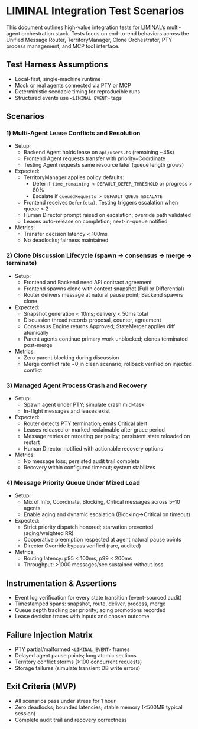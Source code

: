 # LIMINAL Integration Test Scenarios

This document outlines high-value integration tests for LIMINAL’s multi-agent orchestration stack. Tests focus on end-to-end behaviors across the Unified Message Router, TerritoryManager, Clone Orchestrator, PTY process management, and MCP tool interface.

## Test Harness Assumptions
- Local-first, single-machine runtime
- Mock or real agents connected via PTY or MCP
- Deterministic seedable timing for reproducible runs
- Structured events use `<LIMINAL_EVENT>` tags

## Scenarios

### 1) Multi-Agent Lease Conflicts and Resolution
- Setup:
  - Backend Agent holds lease on `api/users.ts` (remaining ~45s)
  - Frontend Agent requests transfer with priority=Coordinate
  - Testing Agent requests same resource later (queue length grows)
- Expected:
  - TerritoryManager applies policy defaults:
    - Defer if `time_remaining < DEFAULT_DEFER_THRESHOLD` or progress > 80%
    - Escalate if `queuedRequests > DEFAULT_QUEUE_ESCALATE`
  - Frontend receives `Defer(eta)`, Testing triggers escalation when queue > 2
  - Human Director prompt raised on escalation; override path validated
  - Leases auto-release on completion; next-in-queue notified
- Metrics:
  - Transfer decision latency < 100ms
  - No deadlocks; fairness maintained

### 2) Clone Discussion Lifecycle (spawn → consensus → merge → terminate)
- Setup:
  - Frontend and Backend need API contract agreement
  - Frontend spawns clone with context snapshot (Full or Differential)
  - Router delivers message at natural pause point; Backend spawns clone
- Expected:
  - Snapshot generation < 10ms; delivery < 50ms total
  - Discussion thread records proposal, counter, agreement
  - Consensus Engine returns Approved; StateMerger applies diff atomically
  - Parent agents continue primary work unblocked; clones terminated post-merge
- Metrics:
  - Zero parent blocking during discussion
  - Merge conflict rate ~0 in clean scenario; rollback verified on injected conflict

### 3) Managed Agent Process Crash and Recovery
- Setup:
  - Spawn agent under PTY; simulate crash mid-task
  - In-flight messages and leases exist
- Expected:
  - Router detects PTY termination; emits Critical alert
  - Leases released or marked reclaimable after grace period
  - Message retries or rerouting per policy; persistent state reloaded on restart
  - Human Director notified with actionable recovery options
- Metrics:
  - No message loss; persisted audit trail complete
  - Recovery within configured timeout; system stabilizes

### 4) Message Priority Queue Under Mixed Load
- Setup:
  - Mix of Info, Coordinate, Blocking, Critical messages across 5–10 agents
  - Enable aging and dynamic escalation (Blocking→Critical on timeout)
- Expected:
  - Strict priority dispatch honored; starvation prevented (aging/weighted RR)
  - Cooperative preemption respected at agent natural pause points
  - Director Override bypass verified (rare, audited)
- Metrics:
  - Routing latency: p95 < 100ms, p99 < 200ms
  - Throughput: >1000 messages/sec sustained without loss

## Instrumentation & Assertions
- Event log verification for every state transition (event-sourced audit)
- Timestamped spans: snapshot, route, deliver, process, merge
- Queue depth tracking per priority; aging promotions recorded
- Lease decision traces with inputs and chosen outcome

## Failure Injection Matrix
- PTY partial/malformed `<LIMINAL_EVENT>` frames
- Delayed agent pause points; long atomic sections
- Territory conflict storms (>100 concurrent requests)
- Storage failures (simulate transient DB write errors)

## Exit Criteria (MVP)
- All scenarios pass under stress for 1 hour
- Zero deadlocks; bounded latencies; stable memory (<500MB typical session)
- Complete audit trail and recovery correctness

